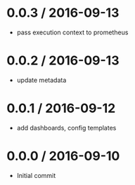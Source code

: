 
0.0.3 / 2016-09-13
==================

  * pass execution context to prometheus

0.0.2 / 2016-09-13
==================

  * update metadata


0.0.1 / 2016-09-12
==================

  * add dashboards, config templates

0.0.0 / 2016-09-10
==================

 * Initial commit
